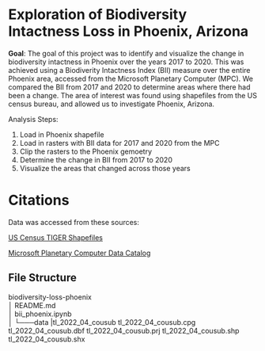 # Exploration of Biodiversity Intactness Loss in Phoenix, Arizona 

**Goal**: The goal of this project was to identify and visualize the change in biodiversity intactness in Phoenix over the years 2017 to 2020. This was achieved using a Biodiverity Intactness Index (BII) measure over the entire Phoenix area, accessed from the Microsoft Planetary Computer (MPC). We compared the BII from 2017 and 2020 to determine areas where there had been a change. The area of interest was found using shapefiles from the US census bureau, and allowed us to investigate Phoenix, Arizona. 

Analysis Steps:
1. Load in Phoenix shapefile
2. Load in rasters with BII data for 2017 and 2020 from the MPC
3. Clip the rasters to the Phoenix gemoetry
4. Determine the change in BII from 2017 to 2020
5. Visualize the areas that changed across those years

# Citations

Data was accessed from these sources:

[US Census TIGER Shapefiles](https://www.census.gov/cgi-bin/geo/shapefiles/index.php?year=2022&layergroup=County+Subdivisions)

[Microsoft Planetary Computer Data Catalog](https://planetarycomputer.microsoft.com/catalog)

## File Structure 
  biodiversity-loss-phoenix  
   │   README.md  
   │   bii_phoenix.ipynb      
   │
   └───data
        |tl_2022_04_cousub
           tl_2022_04_cousub.cpg
           tl_2022_04_cousub.dbf
           tl_2022_04_cousub.prj
           tl_2022_04_cousub.shp
           tl_2022_04_cousub.shx
    